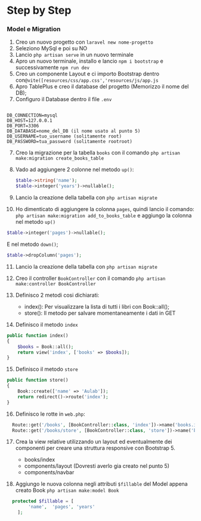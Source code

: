 # Step by Step
### Model e Migration
1. Creo un nuovo progetto con `laravel new nome-progetto`
2. Seleziono MySql e poi su NO
2. Lancio `php artisan serve` in un nuovo terminale
3. Apro un nuovo terminale, installo e lancio `npm i bootstrap` e successivamente `npm run dev`
4. Creo un componente Layout e ci importo Bootstrap dentro con`@vite([resources/css/app.css','resources/js/app.js`
5. Apro TablePlus e creo il database del progetto (Memorizzo il nome del DB);
6. Configuro il Database dentro il file `.env`

```

DB_CONNECTION=mysql 
DB_HOST=127.0.0.1
DB_PORT=3306
DB_DATABASE=nome_del_DB (il nome usato al punto 5)
DB_USERNAME=tuo_username (solitamente root)
DB_PASSWORD=tua_password (solitamente rootroot)
```

7. Creo la migrazione per la tabella `books` con il comando `php artisan make:migration create_books_table`
8. Vado ad aggiungere 2 colonne nel metodo `up()`:
    
    ```php
    $table->string('name');
    $table->integer('years')->nullable();
    ```
    
9. Lancio la creazione della tabella con `php artisan migrate`
10. Ho dimenticato di aggiungere la colonna `pages`, quindi lancio il comando: `php artisan make:migration add_to_books_table` e aggiungo la colonna nel metodo `up()`

```php
$table->integer('pages')->nullable();
```

E nel metodo `down()`;
```php
$table->dropColumn('pages');
```
11. Lancio la creazione della tabella con `php artisan migrate`


12. Creo il controller `BookController` con il comando `php artisan make:controller BookController`
13. Definisco 2 metodi cosi dichiarati:
    - index(): Per visualizzare la lista di tutti i libri con Book::all();
    - store(): Il metodo per salvare momentaneamente i dati in GET
14. Definisco il metodo `index` 

```php
public function index()
{ 
    $books = Book::all(); 
    return view('index', ['books' => $books]);
}
```
15. Definisco il metodo `store` 

```php
public function store()
{ 
    Book::create(['name' => 'Aulab']); 
    return redirect()->route('index');
}
```
16. Definisco le rotte in `web.php`:

```php
  Route::get('/books', [BookController::class, 'index'])->name('books.index');
  Route::get('/books/store', [BookController::class, 'store'])->name('books.store');
``` 

17. Crea la view relative utilizzando un layout ed eventualmente dei componenti per creare una struttura responsive con Bootstrap 5.
    - books/index
    - components/layout (Dovresti averlo gia creato nel punto 5)
    - components/navbar 

18. Aggiungo le nuova colonna negli attributi `$fillable` del Model appena creato Book
```php artisan make:model Book ```

```php
  protected $fillable = [
        'name',  'pages', 'years'
    ];
```